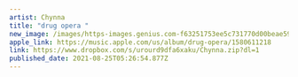 ```yaml
---
artist: Chynna
title: "drug opera "
new_image: /images/https-images.genius.com-f63251753ee5c731770d00beae59db6f.1000x1000x1.jpg
apple_link: https://music.apple.com/us/album/drug-opera/1580611218
link: https://www.dropbox.com/s/urourd9dfa6xaku/Chynna.zip?dl=1
published_date: 2021-08-25T05:26:54.877Z
---
```

